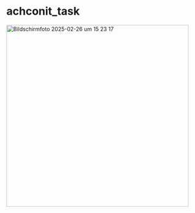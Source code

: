 # achconit_task

<img width="475" alt="Bildschirmfoto 2025-02-26 um 15 23 17" src="https://github.com/user-attachments/assets/d2f80412-ed2a-4d5f-b031-5d9b525defc1" />
